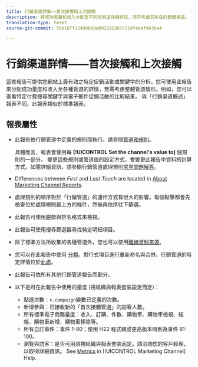 ```yaml
---
title: 行銷渠道詳情——首次接觸和上次接觸
description: 將成功度量和收入分配至不同的渠道詳細資訊，而不考慮其所在的整體渠道。
translation-type: tm+mt
source-git-commit: 5bb107f22490bb9e092292367c51df4eafd43ba4

---
```



# 行銷渠道詳情——首次接觸和上次接觸

這些報告可提供您網站上最有效之特定促銷活動或關鍵字的分析。您可使用此報告來分配成功量度和收入至各種管道的詳情，無需考慮整體管道情形。例如，您可以查看特定付費搜尋關鍵字與電子郵件促銷活動的比較結果。 與「行銷渠道概述」報表不同，此報表類似於標準報表。

## 報表屬性

* 此報告依行銷管道中定義的規則而執行。請參閱[管道和規則](/help/components/c-marketing-channels/c-channels.md)。

   具體而言，報表會使用每 **[!UICONTROL Set the channel's value to]** 個規則的一部分。 變更這些規則或管道值的設定方式，會變更此報告中資料的計算方式。如需詳細資訊，請參閱行銷管道處理規則[常見問題解答](/help/components/c-marketing-channels/c-faq.md)。

* Differences between *First* and *Last Touch* are located in [About Marketing Channel Reports](/help/components/c-marketing-channels/analyze-mc.md).

* 處理規則的順序對於「行銷管道」的運作方式有很大的影響。每個點擊都會先檢查位於處理規則最上方的條件，然後再依序往下篩選。
* 此報告可使用趨勢與排名格式來檢視。
* 此報告可使用搜尋篩選器尋找特定明細項目。
* 除了標準方法所收集的各種管道外，您也可以使用[離線資料來源](/help/components/c-marketing-channels/c-getting-started-mchannel.md)。
* 您可以在此報告中使用 [ 分類](/help/components/c-classifications2/c-classifications.md)，對行式項目進行重新命名與合併。行銷管道的特定詳情位於[此處](/help/components/c-marketing-channels/classifictions-mchannel.md)。

* 此報告可依所有其他行銷管道報告而劃分。
* 以下是可在此報告中使用的量度 (視組織與報表套裝設定而定)：
   * 點進次數：*`s.campaign`*&#x200B;變數已定義的次數。
   * 新增參與：已接收新的「首次接觸管道」的訪客人數。
   * 所有標準電子商務量度：收入、訂購、件數、購物車、購物車檢視、結帳、購物車新增、購物車移除等。
   * 所有自訂事件：事件 1-80；使用 H22 程式碼或更高版本時則為事件 81-100。
   * 瀏覽與訪客：是否可用須視組織與報表套裝而定。請洽詢您的客戶經理，以取得詳細資訊。
   See [Metrics](https://marketing.adobe.com/resources/help/en_US/mchannel/c_overview_metrics.html) in [!UICONTROL Marketing Channel] Help.
